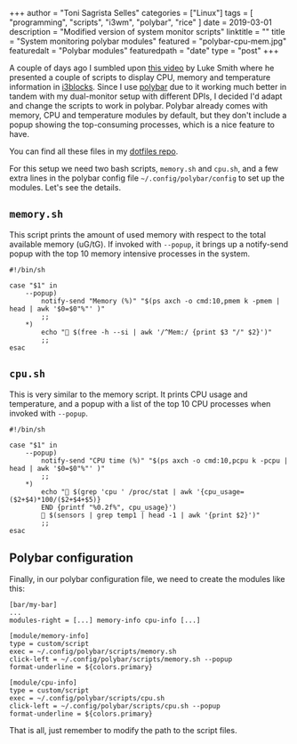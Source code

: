 +++
author = "Toni Sagrista Selles"
categories = ["Linux"]
tags = [ "programming", "scripts", "i3wm", "polybar", "rice" ]
date = 2019-03-01
description = "Modified version of system monitor scripts"
linktitle = ""
title = "System monitoring polybar modules"
featured = "polybar-cpu-mem.jpg"
featuredalt = "Polybar modules"
featuredpath = "date"
type = "post"
+++

A couple of days ago I sumbled upon [this video](https://www.youtube.com/watch?v=MNwpdqD_I8Y) by Luke Smith where he presented a couple of scripts to display CPU, memory and temperature information in [i3blocks](https://github.com/vivien/i3blocks). Since I use [polybar](https://github.com/jaagr/polybar) due to it working much better in tandem with my dual-monitor setup with different DPIs, I decided I'd adapt and change the scripts to work in polybar. Polybar already comes with memory, CPU and temperature modules by default, but they don't include a popup showing the top-consuming processes, which is a nice feature to have.

You can find all these files in my [dotfiles repo](https://gitlab.com/langurmonkey/dotfiles).

For this setup we need two bash scripts, `memory.sh` and `cpu.sh`, and a few extra lines in the polybar config file `~/.config/polybar/config` to set up the modules. Let's see the details.

## `memory.sh`

This script prints the amount of used memory with respect to the total available memory (uG/tG). If invoked with `--popup`, it brings up a notify-send popup with the top 10 memory intensive processes in the system.

```
#!/bin/sh

case "$1" in
    --popup)
        notify-send "Memory (%)" "$(ps axch -o cmd:10,pmem k -pmem | head | awk '$0=$0"%"' )"
        ;;
    *)
        echo " $(free -h --si | awk '/^Mem:/ {print $3 "/" $2}')"
        ;;
esac
```

## `cpu.sh`

This is very similar to the memory script. It prints CPU usage and temperature, and a popup with a list of the top 10 CPU processes when invoked with `--popup`. 

```
#!/bin/sh

case "$1" in
    --popup)
        notify-send "CPU time (%)" "$(ps axch -o cmd:10,pcpu k -pcpu | head | awk '$0=$0"%"' )"
        ;;
    *)
        echo " $(grep 'cpu ' /proc/stat | awk '{cpu_usage=($2+$4)*100/($2+$4+$5)}
        END {printf "%0.2f%", cpu_usage}')
         $(sensors | grep temp1 | head -1 | awk '{print $2}')"
        ;;
esac
```

## Polybar configuration

Finally, in our polybar configuration file, we need to create the modules like this:

```
[bar/my-bar]
...
modules-right = [...] memory-info cpu-info [...]

[module/memory-info]
type = custom/script
exec = ~/.config/polybar/scripts/memory.sh
click-left = ~/.config/polybar/scripts/memory.sh --popup
format-underline = ${colors.primary}

[module/cpu-info]
type = custom/script
exec = ~/.config/polybar/scripts/cpu.sh
click-left = ~/.config/polybar/scripts/cpu.sh --popup
format-underline = ${colors.primary}
```

That is all, just remember to modify the path to the script files.
